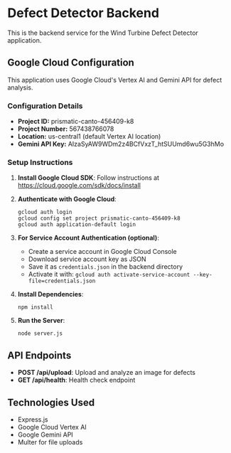 # Defect Detector Backend

This is the backend service for the Wind Turbine Defect Detector application.

## Google Cloud Configuration

This application uses Google Cloud's Vertex AI and Gemini API for defect analysis.

### Configuration Details

- **Project ID:** prismatic-canto-456409-k8
- **Project Number:** 567438766078
- **Location:** us-central1 (default Vertex AI location)
- **Gemini API Key:** AIzaSyAW9WDm2z4BCfVxzT_htSUUmd6wu5G3hMo

### Setup Instructions

1. **Install Google Cloud SDK**:
   Follow instructions at https://cloud.google.com/sdk/docs/install

2. **Authenticate with Google Cloud**:
   ```
   gcloud auth login
   gcloud config set project prismatic-canto-456409-k8
   gcloud auth application-default login
   ```

3. **For Service Account Authentication (optional)**:
   - Create a service account in Google Cloud Console
   - Download service account key as JSON
   - Save it as `credentials.json` in the backend directory
   - Activate it with: `gcloud auth activate-service-account --key-file=credentials.json`

4. **Install Dependencies**:
   ```
   npm install
   ```

5. **Run the Server**:
   ```
   node server.js
   ```

## API Endpoints

- **POST /api/upload**: Upload and analyze an image for defects
- **GET /api/health**: Health check endpoint

## Technologies Used

- Express.js
- Google Cloud Vertex AI
- Google Gemini API
- Multer for file uploads 